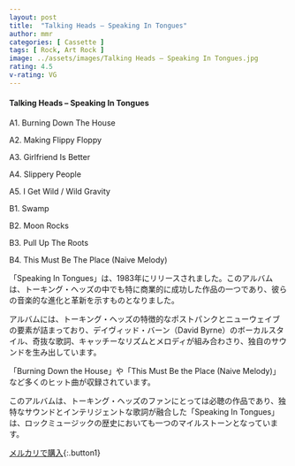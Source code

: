 ```yaml
---
layout: post
title:  "Talking Heads – Speaking In Tongues"
author: mmr
categories: [ Cassette ]
tags: [ Rock, Art Rock ]
image: ../assets/images/Talking Heads – Speaking In Tongues.jpg
rating: 4.5
v-rating: VG
---
```


#### Talking Heads – Speaking In Tongues

A1. Burning Down The House

A2. Making Flippy Floppy

A3. Girlfriend Is Better

A4. Slippery People

A5. I Get Wild / Wild Gravity

B1. Swamp

B2. Moon Rocks

B3. Pull Up The Roots

B4. This Must Be The Place (Naive Melody)

「Speaking In Tongues」は、1983年にリリースされました。このアルバムは、トーキング・ヘッズの中でも特に商業的に成功した作品の一つであり、彼らの音楽的な進化と革新を示すものとなりました。

アルバムには、トーキング・ヘッズの特徴的なポストパンクとニューウェイブの要素が詰まっており、デイヴィッド・バーン（David Byrne）のボーカルスタイル、奇抜な歌詞、キャッチーなリズムとメロディが組み合わさり、独自のサウンドを生み出しています。

「Burning Down the House」や「This Must Be the Place (Naive Melody)」など多くのヒット曲が収録されています。

このアルバムは、トーキング・ヘッズのファンにとっては必聴の作品であり、独特なサウンドとインテリジェントな歌詞が融合した「Speaking In Tongues」は、ロックミュージックの歴史においても一つのマイルストーンとなっています。

[メルカリで購入](https://jp.mercari.com/item/m36336920613){:.button1}
